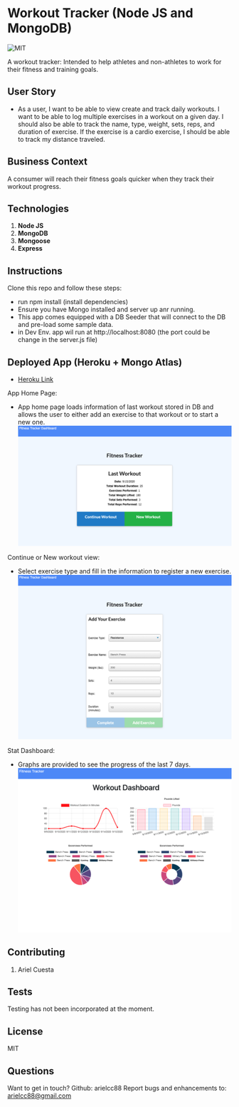 # Workout Tracker (Node JS and MongoDB)

![MIT](https://img.shields.io/static/v1?label=License&message=MIT&color=green)

A workout tracker: Intended to help athletes and non-athletes to work for their fitness and training goals.

## User Story

* As a user, I want to be able to view create and track daily workouts. I want to be able to log multiple exercises in a workout on a given day. I should also be able to track the name, type, weight, sets, reps, and duration of exercise. If the exercise is a cardio exercise, I should be able to track my distance traveled.

## Business Context

A consumer will reach their fitness goals quicker when they track their workout progress.

## Technologies 

1. **Node JS**
2. **MongoDB**
3. **Mongoose**
4. **Express**

## Instructions

Clone this repo and follow these steps:
- run npm install (install dependencies)
- Ensure you have Mongo installed and server up anr running.
- This app comes equipped with a DB Seeder that will connect to the DB and pre-load some sample data.
- in Dev Env. app wil run at http://localhost:8080 (the port could be change in the server.js file)


## Deployed App (Heroku + Mongo Atlas) 

* [Heroku Link](https://nameless-journey-77779.herokuapp.com/)

App Home Page:
- App home page loads information of last workout stored in DB and allows the user to either add an exercise to that workout or to start a new one.
![Homepage](./public/images/homepage.png)

Continue or New workout view:
- Select exercise type and fill in the information to register a new exercise.
![Exercise](./public/images/exercise.png)

Stat Dashboard:
- Graphs are provided to see the progress of the last 7 days.
![Stats](./public/images/stats.png)

## Contributing

1. Ariel Cuesta


## Tests

Testing has not been incorporated at the moment.


## License

MIT

## Questions

Want to get in touch? Github: arielcc88
Report bugs and enhancements to: arielcc88@gmail.com

